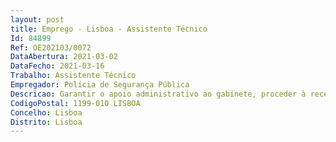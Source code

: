 ```yaml
--- 
layout: post
title: Emprego - Lisboa - Assistente Técnico
Id: 84899
Ref: OE202103/0072
DataAbertura: 2021-03-02
DataFecho: 2021-03-16
Trabalho: Assistente Técnico
Empregador: Polícia de Segurança Pública
Descricao: Garantir o apoio administrativo ao gabinete, proceder à receção e registo de expediente, entrega e respetivo arquivo, bem como outras compatíveis com a categoria, âmbito das atribuições constantes, no artigo 3.º da Portaria n.º 383 2008, de 29 de maio 
CodigoPostal: 1199-010 LISBOA
Concelho: Lisboa
Distrito: Lisboa
--- 
```

